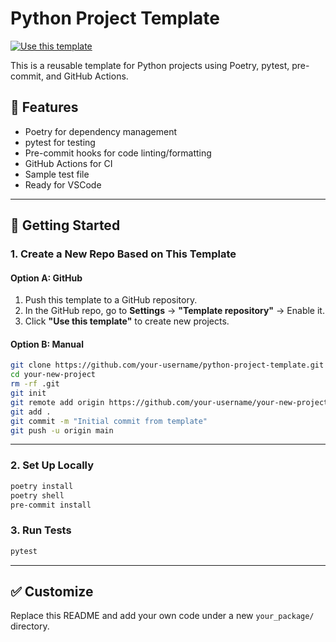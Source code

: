 # Python Project Template

[![Use this template](https://img.shields.io/badge/GitHub-Use_this_template-brightgreen?logo=github)](https://github.com/kaianolevine/python-project-template/generate)

This is a reusable template for Python projects using Poetry, pytest, pre-commit, and GitHub Actions.

## 🔧 Features
- Poetry for dependency management
- pytest for testing
- Pre-commit hooks for code linting/formatting
- GitHub Actions for CI
- Sample test file
- Ready for VSCode

---

## 🚀 Getting Started

### 1. Create a New Repo Based on This Template
#### Option A: GitHub
1. Push this template to a GitHub repository.
2. In the GitHub repo, go to **Settings** → **"Template repository"** → Enable it.
3. Click **"Use this template"** to create new projects.

#### Option B: Manual
```bash
git clone https://github.com/your-username/python-project-template.git your-new-project
cd your-new-project
rm -rf .git
git init
git remote add origin https://github.com/your-username/your-new-project.git
git add .
git commit -m "Initial commit from template"
git push -u origin main
```

---

### 2. Set Up Locally
```bash
poetry install
poetry shell
pre-commit install
```

### 3. Run Tests
```bash
pytest
```

---

## ✅ Customize
Replace this README and add your own code under a new `your_package/` directory.
